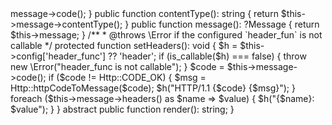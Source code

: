 <?php

namespace alkemann\h2l;

use alkemann\h2l\util\Http;

/**
 * Abstract class Response
 *
 * @package alkemann\h2l
 */
abstract class Response
{
    /**
     * @var array
     */
    protected $config = [];
    /**
     * @var Message
     */
    protected $message;

    public function code(): int
    {
        return $this->message->code();
    }

    public function contentType(): string
    {
        return $this->message->contentType();
    }

    public function message(): ?Message
    {
        return $this->message;
    }

    /**
     * @throws \Error if the configured `header_fun` is not callable
     */
    protected function setHeaders(): void
    {
        $h = $this->config['header_func'] ?? 'header';
        if (is_callable($h) === false) {
            throw new \Error("header_func is not callable");
        }
        $code = $this->message->code();
        if ($code != Http::CODE_OK) {
            $msg = Http::httpCodeToMessage($code);
            $h("HTTP/1.1 {$code} {$msg}");
        }

        foreach ($this->message->headers() as $name => $value) {
            $h("{$name}: $value");
        }
    }

    abstract public function render(): string;
}
